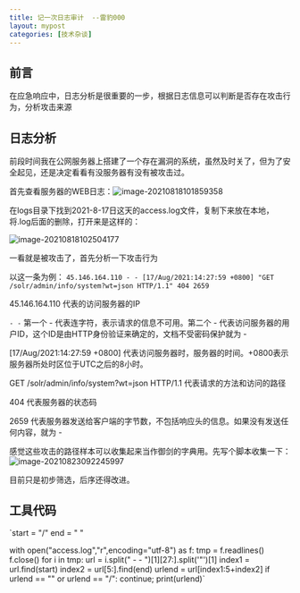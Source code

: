 ```yaml
---
title: 记一次日志审计  --雷豹000 
layout: mypost
categories: [技术杂谈]
---
```


## 前言

在应急响应中，日志分析是很重要的一步，根据日志信息可以判断是否存在攻击行为，分析攻击来源    <!--主要是阐述存在的问题，将问题描述清楚，可适当引出解决方案-->

## 日志分析

前段时间我在公网服务器上搭建了一个存在漏洞的系统，虽然及时关了，但为了安全起见，还是决定看看有没服务器有没有被攻击过。

首先查看服务器的WEB日志：![image-20210818101859358](1629253072.png)

在logs目录下找到2021-8-17日这天的access.log文件，复制下来放在本地，将.log后面的删除，打开来是这样的：

![image-20210818102504177](1629253499.png)

一看就是被攻击了，首先分析一下攻击行为

以这一条为例：
`45.146.164.110 - - [17/Aug/2021:14:27:59 +0800] "GET /solr/admin/info/system?wt=json HTTP/1.1" 404 2659`

45.146.164.110    代表的访问服务器的IP

 `- -`     第一个 - 代表连字符，表示请求的信息不可用。第二个 - 代表访问服务器的用户ID，这个ID是由HTTP身份验证来确定的，文档不受密码保护就为 -

[17/Aug/2021:14:27:59 +0800]     代表访问服务器时，服务器的时间。+0800表示服务器所处时区位于UTC之后的8小时。

GET /solr/admin/info/system?wt=json HTTP/1.1     代表请求的方法和访问的路径

404      代表服务器的状态码

2659    代表服务器发送给客户端的字节数，不包括响应头的信息。如果没有发送任何内容，就为 -



感觉这些攻击的路径样本可以收集起来当作御剑的字典用。先写个脚本收集一下：![image-20210823092245997](1629681733.png)

目前只是初步筛选，后序还得改进。

## 工具代码

`start = "/"
end = " "

with open("access.log","r",encoding="utf-8") as f:
	tmp = f.readlines()
	f.close()
for i in tmp:
	url = i.split(" - - ")[1][27:].split('"')[1]
	index1 = url.find(start)
	index2 = url[5:].find(end)
	urlend = url[index1:5+index2]
	if urlend == ""  or urlend == "/":
		continue;
	print(urlend)`
